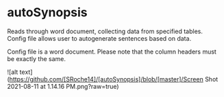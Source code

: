 # autoSynopsis
Reads through word document, collecting data from specified tables. Config file allows user to autogenerate sentences based on data.

Config file is a word document. Please note that the column headers must be exactly the same.

![alt text](https://github.com/[SRoche14]/[autoSynopsis]/blob/[master]/Screen Shot 2021-08-11 at 1.14.16 PM.png?raw=true)
